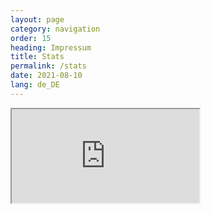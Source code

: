 ```yaml
---
layout: page
category: navigation
order: 15
heading: Impressum
title: Stats
permalink: /stats
date: 2021-08-10
lang: de_DE
---
```


<div class="container">
  <iframe class="responsive-iframe" src="http://129.159.246.114:8080"></iframe>
</div>


